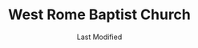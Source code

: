 ---
layout: location-page
date: Last Modified
description: "Local COVID-19 testing is available at West Rome Baptist Church in Rome, Georgia, USA."
permalink: "locations/georgia/rome/west-rome-baptist-church/"
tags:
  - locations
  - georgia
title: West Rome Baptist Church
uniqueName: west-rome-baptist-church
state: Georgia
stateAbbr: GA
hood: "Rome"
address: "914 Shorter Ave NW"
city: "Rome"
zip: "30165"
zipsNearby: "30701 30703 30705 30707 30708 30710 30711 30719 30720 30721 30722 30724 30725 30726 30728 30730 30731 30732 30733 30734 30735 30736 30738 30739 30740 30741 30742 30746 30747 30751 30752 30753 30755 30756 30757 30750 37302 37401 37402 37403 37404 37405 37406 37407 37408 37409 37410 37411 37412 37414 37415 37416 37419 37421 37422 37424 37450 37315 37340 37341 37351 37347 37350 37353 37316 37362 37363 37377 37380 37396 35950 35951 36250 36201 36202 36203 36204 36205 36206 36207 35954 35956 35957 35740 35958 35959 35960 36254 35961 35962 35963 36257 35744 36261 35966 35967 35968 36262 35971 35901 35902 35903 35904 35905 35906 35907 35973 35974 36263 35975 36264 35978 35979 35752 35981 36265 35755 35983 35984 36269 36271 36272 35765 35986 36273 35768 35769 35771 36275 35746 35772 35988 35989 36277 36279 30101 30102 30103 30004 30005 30009 30022 30023 30104 30105 30301 30302 30303 30305 30306 30307 30308 30309 30310 30311 30312 30313 30314 30315 30316 30317 30318 30319 30320 30321 30322 30324 30325 30326 30327 30328 30329 30330 30331 30332 30333 30334 30336 30337 30338 30339 30340 30341 30342 30343 30344 30345 30346 30348 30349 30350 30353 30354 30355 30356 30357 30358 30359 30360 30361 30362 30363 30364 30366 30368 30369 30370 30371 30375 30377 30378 30384 30385 30388 30392 30394 31106 31107 31119 31126 31131 31136 31139 31141 31145 31146 31150 31156 31192 31193 31195 31196 39901 30106 30168 30107 30108 30109 30110 30113 30114 30115 30169 30112 30116 30117 30118 30119 30120 30121 30123 30124 30125 30522 30111 30129 30028 30040 30041 30132 30157 30534 30030 30031 30032 30033 30034 30035 30036 30037 30133 30134 30135 30154 30026 30029 30095 30096 30097 30098 30099 30539 30536 30540 30137 30541 30138 30213 30139 30140 30141 30142 30143 30144 30152 30156 30160 31144 30145 30146 30147 30122 30126 30148 30006 30007 30008 30060 30061 30062 30063 30064 30065 30066 30067 30068 30069 30090 30150 30151 30003 30010 30071 30091 30092 30093 30268 30127 30272 30153 30149 30161 30162 30163 30164 30165 30170 30075 30076 30077 30171 30275 30079 30172 30173 30080 30081 30082 30175 30176 30177 30178 30179 30084 30085 30291 30180 30182 30183 30184 30185 30187 30188 30189 30347 30376 30379 30387 30389 30390 30399 31120 31191 31197 31198 31199 36210" 
mapUrl: "http://maps.apple.com/?q=West+Rome+Baptist+Church&address=914+Shorter+Ave+NW,Rome,Georgia,30165"
locationType: Drive-thru
phone: "706-802-5329"
website: "https://dph.georgia.gov/locations/west-rome-baptist-church"
onlineBooking: undefined
closed: undefined
closedUpdate: May 23rd, 2020
notes: ""
days: Weekdays
hours: 9AM-5PM
altDays: Saturdays
altHours: 9AM-1PM
ctaMessage: Learn more
ctaUrl: "https://dph.georgia.gov/locations/west-rome-baptist-church"
---